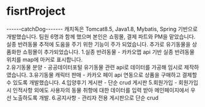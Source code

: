 # fisrtProject
------catchDog-------
캐치독은 Tomcat8.5, Java1.8, Mybatis, Spring  기반으로 개발했습니다. 팀원 6명과 함께 했으며 본인은 쇼핑몰, 결제 파트와 PM을 맡았습니다.
실종 반려동물 추적에 도움을 주기 위한 기능이 주가 되었습니다. 추가로 유기동물을 상품화한 쇼핑몰이 추가되었습니다. 
1.실종 반려동물 - 카카오맵 api 기반 실종 반려동물 위치를 map에 마커로 표시합니다.   
2.유기동물 분양 - 공공데이터포털 유기동물 관련 api로 데이터를 가공해 임시로 제작하였습니다. 
3.유기동물 캐릭터 판매 - 카카오 페이 api 연동으로 상품을 구매하고 결제할 수 있도록 개발했습니다. 
4.입양후기 게시판 - 단순 crud 게시판
5.회원가입 - 회원가입시 인적사항 외에도 사용자의 동물 취향에 대한 데이터를 입력 받아 메인페이지에서 우선 노출하도록 개발.
6.공지사항 - 관리자 전용 게시판으로 단순 crud
